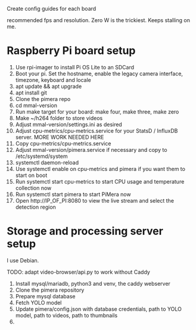 Create config guides for each board

recommended fps and resolution. Zero W is the trickiest. Keeps stalling on me.

# Raspberry Pi board setup

1. Use rpi-imager to install Pi OS Lite to an SDCard
1. Boot your pi. Set the hostname, enable the legacy camera interface, timezone, keyboard and locale
1. apt update && apt upgrade
1. apt install git
1. Clone the pimera repo
1. cd mmal-version
1. Run make target for your board: make four, make three, make zero
1. Make ~/h264 folder to store videos
1. Adjust mmal-version/settings.ini as desired
1. Adjust cpu-metrics/cpu-metrics.service for your StatsD / InfluxDB server. MORE WORK NEEDED HERE
1. Copy cpu-metrics/cpu-metrics.service
1. Adjust mmal-version/pimera.service if necessary and copy to /etc/systemd/system
1. systemctl daemon-reload
1. Use systemctl enable on cpu-metrics and pimera if you want them to start on boot
1. Run systemctl start cpu-metrics to start CPU usage and temperature collection now
1. Run systemctl start pimera to start PiMera now
1. Open http://IP_OF_PI:8080 to view the live stream and select the detection region


# Storage and processing server setup

I use Debian.

TODO: adapt video-browser/api.py to work without Caddy

1. Install mysql/mariadb, python3 and venv, the caddy webserver
1. Clone the pimera repository
1. Prepare mysql database
1. Fetch YOLO model
1. Update pimera/config.json with database credentials, path to YOLO model, path to videos, path to thumbnails
1. 